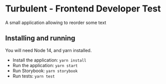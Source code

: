 # Turbulent - Frontend Developer Test

A small application allowing to reorder some text

## Installing and running

You will need Node 14, and yarn installed.

- Install the application: `yarn install`
- Run the application: `yarn start`
- Run Storybook: `yarn storybook`
- Run tests: `yarn test`
